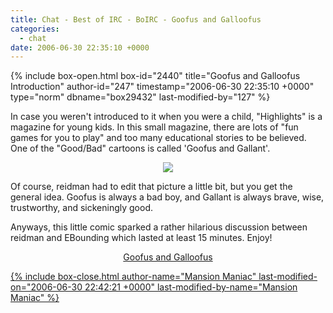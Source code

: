 ```yaml
---
title: Chat - Best of IRC - BoIRC - Goofus and Galloofus
categories:
  - chat
date: 2006-06-30 22:35:10 +0000
---
```

{% include box-open.html box-id="2440" title="Goofus and Galloofus Introduction" author-id="247" timestamp="2006-06-30 22:35:10 +0000" type="norm" dbname="box29432" last-modified-by="127" %}
<p>
In case you weren't introduced to it when you were a child, "Highlights" is a magazine for young kids. In this small magazine, there are lots of "fun games for you to play" and too many educational stories to be believed. One of the "Good/Bad" cartoons is called 'Goofus and Gallant'.
</p>

<p>
<div align="center"><img src="http://starmen.net/chat/boirc/gng.png" /></div>
</p>

<p>
Of course, reidman had to edit that picture a little bit, but you get the general idea. Goofus is always a bad boy, and Gallant is always brave, wise, trustworthy, and sickeningly good.
</p>

<p>
Anyways, this little comic sparked a rather hilarious discussion between reidman and EBounding which lasted at least 15 minutes. Enjoy!
</p>

<p>
<div align="center"><a href="http://starmen.net/chat/boirc/gng.html" />Goofus and Galloofus</div>
</p>
{% include box-close.html author-name="Mansion Maniac" last-modified-on="2006-06-30 22:42:21 +0000" last-modified-by-name="Mansion Maniac" %}
